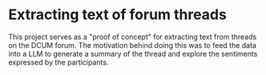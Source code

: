# Extracting text of forum threads

This project serves as a "proof of concept" for extracting text from threads on
the DCUM forum. The motivation behind doing this was to feed the data into a LLM
to generate a summary of the thread and explore the sentiments expressed by the
participants.
